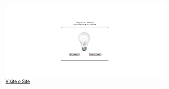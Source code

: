 <img src="/Lampada.png">
<a href="https://lampada-com-javascript.vercel.app/" target="_blank">Visite o Site</a>

